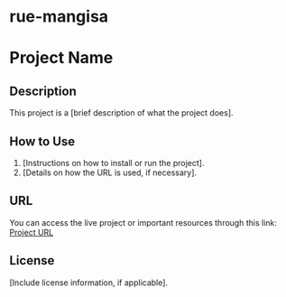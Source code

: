 # rue-mangisa
 # Project Name

## Description
This project is a [brief description of what the project does].

## How to Use
1. [Instructions on how to install or run the project].
2. [Details on how the URL is used, if necessary].

## URL
You can access the live project or important resources through this link: [Project URL](https://github.com/ruemangisa/rue-mangisa)

## License
[Include license information, if applicable].
